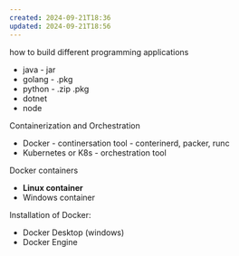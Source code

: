 ```yaml
---
created: 2024-09-21T18:36
updated: 2024-09-21T18:56
---
```



how to build different programming applications
-  java - jar
- golang - .pkg
- python - .zip .pkg
- dotnet
- node

Containerization and Orchestration
-  Docker - continersation tool - conterinerd, packer, runc
- Kubernetes or K8s - orchestration tool

Docker containers
- **Linux container**
- Windows container

Installation of Docker:
- Docker Desktop (windows)
- Docker Engine
